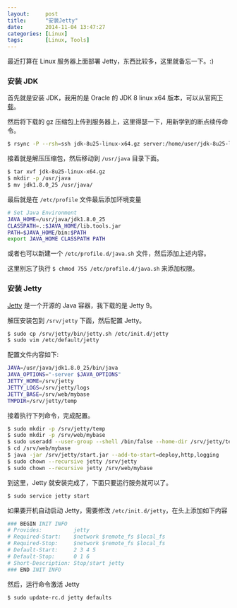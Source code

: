 ```yaml
---
layout:     post
title:      "安装Jetty"
date:       2014-11-04 13:47:27
categories: [Linux]
tags:       [Linux, Tools]
---
```


最近打算在 Linux 服务器上面部署 Jetty，东西比较多，这里就备忘一下。:)
<!--more-->

### 安装 JDK

首先就是安装 JDK，我用的是 Oracle 的 JDK 8 linux x64 版本，可以从官网[下载](http://www.oracle.com/technetwork/java/javase/downloads/jdk8-downloads-2133151.html)。

然后将下载的 gz 压缩包上传到服务器上，这里得瑟一下，用新学到的断点续传命令。

```bash
$ rsync -P --rsh=ssh jdk-8u25-linux-x64.gz server:/home/user/jdk-8u25-linux-x64.gz
```

接着就是解压压缩包，然后移动到 `/usr/java` 目录下面。

```bash
$ tar xvf jdk-8u25-linux-x64.gz
$ mkdir -p /usr/java
$ mv jdk1.8.0_25 /usr/java/
```

最后就是在 `/etc/profile` 文件最后添加环境变量

```bash
# Set Java Environment
JAVA_HOME=/usr/java/jdk1.8.0_25
CLASSPATH=.:$JAVA_HOME/lib.tools.jar
PATH=$JAVA_HOME/bin:$PATH
export JAVA_HOME CLASSPATH PATH
```

或者也可以新建一个 `/etc/profile.d/java.sh` 文件，然后添加上述内容。

这里别忘了执行 `$ chmod 755 /etc/profile.d/java.sh` 来添加权限。

### 安装 Jetty

[Jetty](http://www.eclipse.org/jetty/) 是一个开源的 Java 容器，我下载的是 Jetty 9。

解压安装包到 `/srv/jetty` 下面，然后配置 Jetty。

```bash
$ sudo cp /srv/jetty/bin/jetty.sh /etc/init.d/jetty
$ sudo vim /etc/default/jetty
```

配置文件内容如下:

```bash
JAVA=/usr/java/jdk1.8.0_25/bin/java
JAVA_OPTIONS="-server $JAVA_OPTIONS"
JETTY_HOME=/srv/jetty
JETTY_LOGS=/srv/jetty/logs
JETTY_BASE=/srv/web/mybase
TMPDIR=/srv/jetty/temp
```

接着执行下列命令，完成配置。

```bash
$ sudo mkdir -p /srv/jetty/temp
$ sudo mkdir -p /srv/web/mybase
$ sudo useradd --user-group --shell /bin/false --home-dir /srv/jetty/temp jetty
$ cd /srv/web/mybase
$ java -jar /srv/jetty/start.jar --add-to-start=deploy,http,logging
$ sudo chown --recursive jetty /srv/jetty
$ sudo chown --recursive jetty /srv/web/mybase
```

到这里，Jetty 就安装完成了，下面只要运行服务就可以了。

```bash
$ sudo service jetty start
```

如果要开机自动启动 Jetty，需要修改 `/etc/init.d/jetty`，在头上添加如下内容

```bash
### BEGIN INIT INFO
# Provides:          jetty
# Required-Start:    $network $remote_fs $local_fs 
# Required-Stop:     $network $remote_fs $local_fs
# Default-Start:     2 3 4 5
# Default-Stop:      0 1 6
# Short-Description: Stop/start jetty
### END INIT INFO
```

然后，运行命令激活 Jetty

```bash
$ sudo update-rc.d jetty defaults
```
